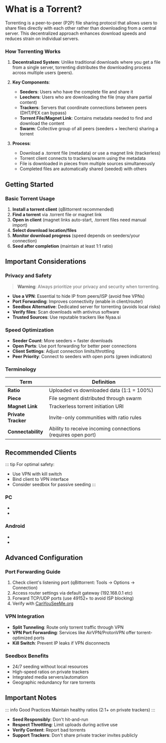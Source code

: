 # What is a Torrent?

Torrenting is a peer-to-peer (P2P) file sharing protocol that allows users to share files directly with each other rather than downloading from a central server. This decentralized approach enhances download speeds and reduces strain on individual servers.

### How Torrenting Works

1. **Decentralized System**: Unlike traditional downloads where you get a file from a single server, torrenting distributes the downloading process across multiple users (peers).
2. **Key Components**:

   - **Seeders**: Users who have the complete file and share it
   - **Leechers**: Users who are downloading the file (may share partial content)
   - **Trackers**: Servers that coordinate connections between peers (DHT/PEX can bypass)
   - **Torrent File/Magnet Link**: Contains metadata needed to find and download the content
   - **Swarm**: Collective group of all peers (seeders + leechers) sharing a torrent

3. **Process**:
   - Download a .torrent file (metadata) or use a magnet link (trackerless)
   - Torrent client connects to trackers/swarm using the metadata
   - File is downloaded in pieces from multiple sources simultaneously
   - Completed files are automatically shared (seeded) with others

## Getting Started

### Basic Torrent Usage

1. **Install a torrent client** (qBittorrent recommended)
2. **Find a torrent** via .torrent file or magnet link
3. **Open in client** (magnet links auto-start, .torrent files need manual import)
4. **Select download location/files**
5. **Monitor download progress** (speed depends on seeders/your connection)
6. **Seed after completion** (maintain at least 1:1 ratio)

## Important Considerations

### Privacy and Safety

> **Warning**: Always prioritize your privacy and security when torrenting.

- **Use a VPN**: Essential to hide IP from peers/ISP (avoid free VPNs)
- **Port Forwarding**: Improves connectivity (enable in client/router)
- **Seedbox Alternative**: Dedicated server for torrenting (avoids local risks)
- **Verify files**: Scan downloads with antivirus software
- **Trusted Sources**: Use reputable trackers like Nyaa.si

### Speed Optimization

- **Seeder Count**: More seeders = faster downloads
- **Open Ports**: Use port forwarding for better peer connections
- **Client Settings**: Adjust connection limits/throttling
- **Peer Priority**: Connect to seeders with open ports (green indicators)

### Terminology

| Term                | Definition                                                   |
| ------------------- | ------------------------------------------------------------ |
| **Ratio**           | Uploaded vs downloaded data (1:1 = 100%)                     |
| **Piece**           | File segment distributed through swarm                       |
| **Magnet Link**     | Trackerless torrent initiation URI                           |
| **Private Tracker** | Invite-only communities with ratio rules                     |
| **Connectability**  | Ability to receive incoming connections (requires open port) |

## Recommended Clients

::: tip
For optimal safety:

- Use VPN with kill switch
- Bind client to VPN interface
- Consider seedbox for passive seeding
  :::

### PC

- [<Pill name="qBittorrent" icon="twemoji:star" color="yellow" />](https://www.qbittorrent.org)
- [<Pill name="Deluge" />](https://www.deluge-torrent.org/)

### Android

- [<Pill name="LibreTorrent" icon="twemoji:star" color="yellow" />](https://github.com/proninyaroslav/libretorrent)
- [<Pill name="Flud" />](https://play.google.com/store/apps/details?id=com.delphicoder.flud)

## Advanced Configuration

### Port Forwarding Guide

1. Check client's listening port (qBittorrent: Tools → Options → Connection)
2. Access router settings via default gateway (192.168.0.1 etc)
3. Forward TCP/UDP ports (use 49152+ to avoid ISP blocking)
4. Verify with [CanYouSeeMe.org](https://canyouseeme.org)

### VPN Integration

- **Split Tunneling**: Route only torrent traffic through VPN
- **VPN Port Forwarding**: Services like AirVPN/ProtonVPN offer torrent-optimized ports
- **Kill Switch**: Prevent IP leaks if VPN disconnects

### Seedbox Benefits

- 24/7 seeding without local resources
- High-speed ratios on private trackers
- Integrated media servers/automation
- Geographic redundancy for rare torrents

## Important Notes

::: info Good Practices
Maintain healthy ratios (2:1+ on private trackers)
:::

- **Seed Responsibly**: Don't hit-and-run
- **Respect Throttling**: Limit uploads during active use
- **Verify Content**: Report bad torrents
- **Support Trackers**: Don't share private tracker invites publicly
